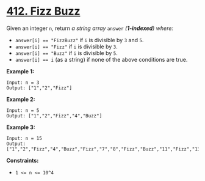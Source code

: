 # [412. Fizz Buzz](https://leetcode.com/problems/fizz-buzz/)

Given an integer `n`, return *a string array* `answer` *(**1-indexed**) where:*

- `answer[i] == "FizzBuzz"` if `i` is divisible by `3` and `5`.
- `answer[i] == "Fizz"` if `i` is divisible by `3`.
- `answer[i] == "Buzz"` if `i` is divisible by `5`.
- `answer[i] == i` (as a string) if none of the above conditions are true.

**Example 1:**
```
Input: n = 3
Output: ["1","2","Fizz"]
```

**Example 2:**
```
Input: n = 5
Output: ["1","2","Fizz","4","Buzz"]
```

**Example 3:**
```
Input: n = 15
Output: ["1","2","Fizz","4","Buzz","Fizz","7","8","Fizz","Buzz","11","Fizz","13","14","FizzBuzz"]
```

**Constraints:**
- `1 <= n <= 10^4`
